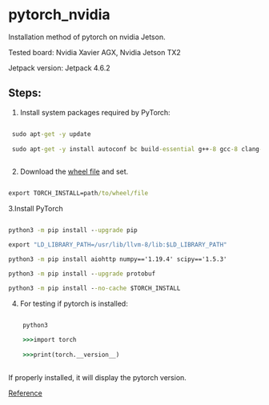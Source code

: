 # pytorch_nvidia
Installation method of pytorch on nvidia Jetson. 

Tested board: Nvidia Xavier AGX, Nvidia Jetson TX2

Jetpack version: Jetpack 4.6.2

## Steps:

1. Install system packages required by PyTorch:

 ```cmd
 
  sudo apt-get -y update
  
  sudo apt-get -y install autoconf bc build-essential g++-8 gcc-8 clang-8 lld-8 gettext-base gfortran-8 iputils-ping libbz2-dev libc++-dev libcgal-dev libffi-dev libfreetype6-dev libhdf5-dev libjpeg-dev liblzma-dev libncurses5-dev libncursesw5-dev libpng-dev libreadline-dev libssl-dev libsqlite3-dev libxml2-dev libxslt-dev locales moreutils openssl python-openssl rsync scons python3-pip libopenblas-dev
  
  ```
  
2. Download the [wheel file](https://drive.google.com/file/d/1pSJpaCM8GYNvxxzFse92OKOWEhLH8-pb/view?usp=share_link) and set.

 
 ```cmd
 
 export TORCH_INSTALL=path/to/wheel/file
 
 ```
 
3.Install PyTorch


 ```cmd
 
 python3 -m pip install --upgrade pip

 export "LD_LIBRARY_PATH=/usr/lib/llvm-8/lib:$LD_LIBRARY_PATH"
 
 python3 -m pip install aiohttp numpy=='1.19.4' scipy=='1.5.3'
 
 python3 -m pip install --upgrade protobuf
 
 python3 -m pip install --no-cache $TORCH_INSTALL
 
 ```
 
 4. For testing if pytorch is installed:
     
     
 ```cmd
 
     python3
     
     >>>import torch
     
     >>>print(torch.__version__)
     
```
     
     
   If properly installed, it will display the pytorch version.
   
   
   [Reference](https://docs.nvidia.com/deeplearning/frameworks/install-pytorch-jetson-platform/index.html)
